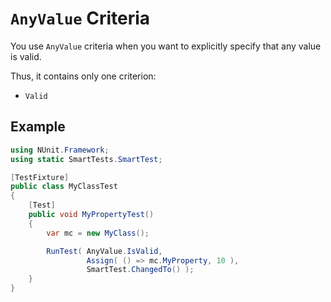 # `AnyValue` Criteria

You use `AnyValue` criteria when you want to explicitly specify that any value is valid.

Thus, it contains only one criterion:

* `Valid`

## Example

```C#
using NUnit.Framework;
using static SmartTests.SmartTest;

[TestFixture]
public class MyClassTest
{
    [Test]
    public void MyPropertyTest()
    {
        var mc = new MyClass();

        RunTest( AnyValue.IsValid,
                 Assign( () => mc.MyProperty, 10 ),
                 SmartTest.ChangedTo() );
    }
}
```

